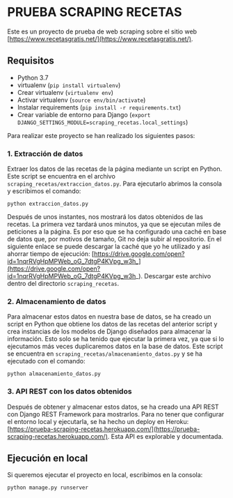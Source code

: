 # PRUEBA SCRAPING RECETAS

Este es un proyecto de prueba de web scraping sobre el sitio web [https://www.recetasgratis.net/](https://www.recetasgratis.net/).

## Requisitos

- Python 3.7
- virtualenv (``pip install virtualenv``)
- Crear virtualenv (``virtualenv env``)
- Activar virtualenv (``source env/bin/activate``)
- Instalar requirements (``pip install -r requirements.txt``)
- Crear variable de entorno para Django (``export DJANGO_SETTINGS_MODULE=scraping_recetas.local_settings``)

Para realizar este proyecto se han realizado los siguientes pasos:

### 1. Extracción de datos
Extraer los datos de las recetas de la página mediante un script en Python. Este script se encuentra en el archivo 
``scraping_recetas/extraccion_datos.py``. Para ejecutarlo abrimos la consola y escribimos el comando:

````
python extraccion_datos.py
````

Después de unos instantes, nos mostrará los datos obtenidos de las recetas.
La primera vez tardará unos minutos, ya que se ejecutan miles de peticiones a la página. Es por eso que se ha configurado
una caché en base de datos que, por motivos de tamaño, Git no deja subir al repositorio. En el siguiente enlace
se puede descargar la caché que yo he utilizado y así ahorrar tiempo de ejecución: [https://drive.google.com/open?id=1nqrRVgHpMPWeb_oG_7dtgP4KVpg_w3h_](https://drive.google.com/open?id=1nqrRVgHpMPWeb_oG_7dtgP4KVpg_w3h_).
Descargar este archivo dentro del directorio ``scraping_recetas``.

### 2. Almacenamiento de datos
Para almacenar estos datos en nuestra base de datos, se ha creado un script en Python que obtiene los datos de las recetas
del anterior script y crea instancias de los modelos de Django diseñados para almacenar la información. Esto solo se ha
tenido que ejecutar la primera vez, ya que si lo ejecutamos más veces duplicaremos datos en la base de datos.
Este script se encuentra en ``scraping_recetas/almacenamiento_datos.py`` y se ha ejecutado con el comando:

````
python almacenamiento_datos.py
````

### 3. API REST con los datos obtenidos

Después de obtener y almacenar estos datos, se ha creado una API REST con Django REST Framework para mostrarlos.
Para no tener que configurar el entorno local y ejecutarla, se ha hecho un deploy en Heroku: 
[https://prueba-scraping-recetas.herokuapp.com/](https://prueba-scraping-recetas.herokuapp.com/).
Esta API es explorable y documentada.


## Ejecución en local
Si queremos ejecutar el proyecto en local, escribimos en la consola:

````
python manage.py runserver
````


